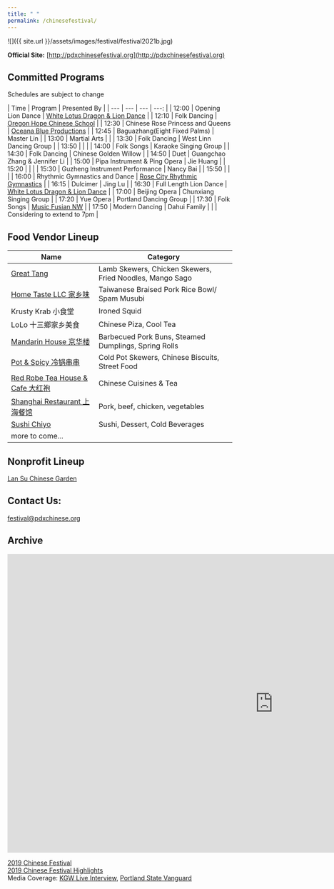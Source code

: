 ```yaml
---
title: " "
permalink: /chinesefestival/
---
```


![]({{ site.url }}/assets/images/festival/festival2021b.jpg)

**Official Site:** [http://pdxchinesefestival.org](http://pdxchinesefestival.org)

## Committed Programs  
Schedules are subject to change  

| Time | Program | Presented By |
| --- | --- | --- | ---: |
| 12:00 | Opening Lion Dance | [White Lotus Dragon & Lion Dance](https://www.whitelotusliondance.com/) |
| 12:10 | Folk Dancing | [Oregon Hope Chinese School](http://www.oregon-hope.org) |
| 12:30 | Chinese Rose Princess and Queens | [Oceana Blue Productions](http://oceanablueusa.com/) |
| 12:45 | Baguazhang(Eight Fixed Palms) | Master Lin |
| 13:00 | Martial Arts | |
| 13:30 | Folk Dancing | West Linn Dancing Group |
| 13:50 | | |
| 14:00 | Folk Songs | Karaoke Singing Group |
| 14:30 | Folk Dancing | Chinese Golden Willow |
| 14:50 | Duet | Guangchao Zhang & Jennifer Li |
| 15:00 | Pipa Instrument & Ping Opera | Jie Huang |
| 15:20 | | |
| 15:30 | Guzheng Instrument Performance | Nancy Bai |
| 15:50 | | |
| 16:00 | Rhythmic Gymnastics and Dance | [Rose City Rhythmic Gymnastics](https://www.rosecityrhythmic.com/) |
| 16:15 | Dulcimer | Jing Lu |
| 16:30 | Full Length Lion Dance | [White Lotus Dragon & Lion Dance](https://www.whitelotusliondance.com/) |
| 17:00 | Beijing Opera | Chunxiang Singing Group |
| 17:20 | Yue Opera | Portland Dancing Group |
| 17:30 | Folk Songs | [Music Fusian NW](https://www.facebook.com/musicfusiannw/) |
| 17:50 | Modern Dancing | Dahui Family |
| | Considering to extend to 7pm |

## Food Vendor Lineup

| Name | Category |
| --- | --- |
| [Great Tang](http://greattang.gt/) | Lamb Skewers, Chicken Skewers, Fried Noodles, Mango Sago |
| [Home Taste LLC 家乡味](http://www.hometaste.org/) | Taiwanese Braised Pork Rice Bowl/ Spam Musubi |
| Krusty Krab 小食堂 | Ironed Squid |
| LoLo 十三鄉家乡美食 | Chinese Piza, Cool Tea |
| [Mandarin House 京华楼](https://www.mandarinhouse97204.com/) | Barbecued Pork Buns, Steamed Dumplings, Spring Rolls |
| [Pot & Spicy 冷锅串串](https://potspicytogo.com/) | Cold Pot Skewers, Chinese Biscuits, Street Food |
| [Red Robe Tea House & Cafe 大红袍](http://redrobeteahouse.com/)| Chinese Cuisines & Tea |
| [Shanghai Restaurant 上海餐馆](http://www.shfood.us/) | Pork, beef, chicken, vegetables |
| [Sushi Chiyo](https://www.sushichiyo.com/sushi-restaurant-beaverton) | Sushi, Dessert, Cold Beverages |
| more to come... | |


## Nonprofit Lineup

[Lan Su Chinese Garden](https://lansugarden.org/)  

## Contact Us:

[festival@pdxchinese.org](mailto:festival@pdxchinese.org)  

## Archive

<iframe width="1189" height="669" src="https://www.youtube.com/embed/hOMUih0WrLQ" frameborder="0" allow="accelerometer; autoplay; encrypted-media; gyroscope; picture-in-picture" allowfullscreen></iframe>

[2019 Chinese Festival](http://pdxchinese.org/chinesefestival/chinesefestival_2019/)  
[2019 Chinese Festival Highlights](http://pdxchinese.org/chinese-festival-2019/)  
Media Coverage: [KGW Live Interview](https://www.kgw.com/video/life/first-ever-pdx-chinese-festival-on-the-square/283-21872975-6fee-4122-83d1-a83449b083f5), [Portland State Vanguard](https://psuvanguard.com/oregon-chinese-coalition-hosts-chinese-festival/)
